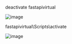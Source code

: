 deactivate fastapivirtual

![image](https://github.com/user-attachments/assets/c30c2131-75cc-4723-b3b6-ce11b53b5217)

fastapivirtual\Scripts\activate

![image](https://github.com/user-attachments/assets/2e426ff9-16ab-428a-81f3-eab84758e4a3)
